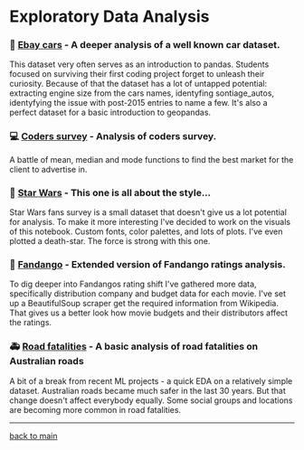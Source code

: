 # Exploratory Data Analysis

### :car: [Ebay cars](https://github.com/grumpyclimber/portfolio/tree/main/eda/ebay) - A deeper analysis of a well known car dataset. 
This dataset very often serves as an introduction to pandas. Students focused on surviving their first coding project forget to unleash their curiosity. Because of that the dataset has a lot of untapped potential: extracting engine size from the cars names, identyfing sontiage_autos, identyfying the issue with post-2015 entries to name a few. It's also a perfect dataset for a basic introduction to geopandas.

### :computer:  [Coders survey](https://github.com/grumpyclimber/portfolio/tree/main/eda/coders_survey) - Analysis of coders survey. 
A battle of mean, median and mode functions to find the best market for the client to advertise in. 

### 👾 [Star Wars](https://github.com/grumpyclimber/portfolio/tree/main/eda/star_wars) - This one is all about the style... 
Star Wars fans survey is a small dataset that doesn't give us a lot potential for analysis. To make it more interesting I've decided to work on the visuals of this notebook. Custom fonts, color palettes, and lots of plots. I've even plotted a death-star. The force is strong with this one.

###  :movie_camera: [Fandango](https://github.com/grumpyclimber/portfolio/tree/main/eda/fandango) - Extended version of Fandango ratings analysis. 
To dig deeper into Fandangos rating shift I've gathered more data, specifically distribution company and budget data for each movie. I've set up a BeautifulSoup scraper get the required information from Wikipedia. That gives us a better look how movie budgets and their distributors affect the ratings.   

### 🚑 [Road fatalities](https://github.com/grumpyclimber/portfolio/tree/main/straya_road_deaths) - A basic analysis of road fatalities on Australian roads
A bit of a break from recent ML projects - a quick EDA on a relatively simple dataset. Australian roads became much safer in the last 30 years. But that change doesn't affect everybody equally. Some social groups and locations are becoming more common in road fatalities.

---
[back to main](https://github.com/grumpyclimber/portfolio)
